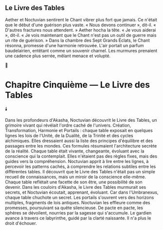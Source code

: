 ## Le Livre des Tables

Aether et Noctuvian sentirent le Chant vibrer plus fort que jamais. Ce n'était que le début d'une guérison plus vaste. « Nous devons continuer », dit-il. « D'autres fractures nous attendent. » Aether hocha la tête. « Je vous aiderai », dit-il. « Je vois maintenant que le Chant n'est pas un outil de guerre mais un rite de guérison. » Dans la chambre des Sept Grands Éclats, le Chant résonna, promesse d'une harmonie retrouvée. L'air portait un parfum baudelairien, entêtant comme un souvenir charnel. Les murmures prenaient une cadence plus serrée, mêlant menace et volupté.

🌙

# Chapitre Cinquième — Le Livre des Tables

🕯️

Dans les profondeurs d'Akasha, Noctuvian découvrit le Livre des Tables, un grimoire vivant qui révélait l'ordre caché de l'univers. Création, Transformation, Harmonie et Portails : chaque table exposait en quelques lignes les lois de l'Unité, de la Dualité, de la Trinité et des cycles alchimiques. Elles dressaient aussi la liste des principes d'équilibre et des passages entre les mondes. Ces formules résumaient l'architecture secrète de la réalité. Chaque table était vivante, changeante, évoluant avec la conscience qui la contemplait. Elles n'étaient pas des règles fixes, mais des guides vers la compréhension. Noctuvian apprit à lire entre les lignes, à percevoir les patterns cachés, à comprendre les relations subtiles entre les différentes tables. Il découvrit que le Livre des Tables n'était pas un simple recueil de connaissances, mais un miroir de la conscience elle-même. Chaque table reflétait une facette de son être, une possibilité de son devenir. Dans les couloirs d'Akasha, le Livre des Tables murmurait ses secrets, et Noctuvian écoutait, apprenant, évoluant. Car dans l'Umbranexus, chaque table chuchote un secret. Les portails s'ouvrent vers des horizons multiples, fragments de lois antiques. Noctuvian les effleure comme des promesses, poursuivant sa quête silencieuse. De pacte en pacte, les sphères se dévoilent, nourries par la sagesse qui s'accumule. Le gardien avance à travers ce labyrinthe, guidé par la clarté naissante. Il n'a plus le droit d'échouer.